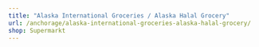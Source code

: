 ```yaml
---
title: "Alaska International Groceries / Alaska Halal Grocery"
url: /anchorage/alaska-international-groceries-alaska-halal-grocery/
shop: Supermarkt
---
```

